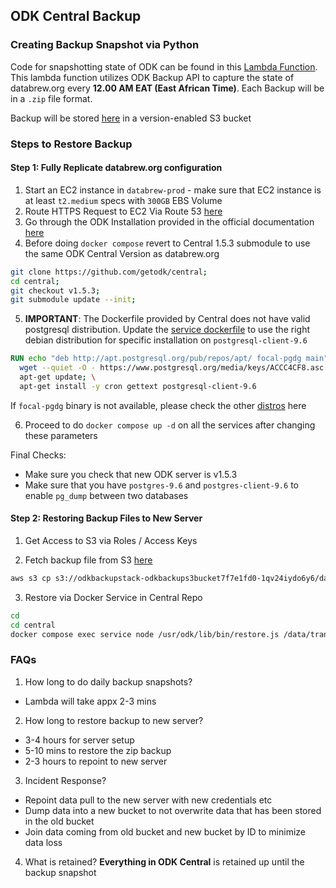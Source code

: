## ODK Central Backup

### Creating Backup Snapshot via Python

Code for snapshotting state of ODK can be found in this [Lambda Function](../lambda/odk_backup/lambda_function.py). This lambda function utilizes ODK Backup API to capture the state of databrew.org every **12.00 AM EAT (East African Time)**. Each Backup will be in a `.zip` file format. 

Backup will be stored [here](https://s3.console.aws.amazon.com/s3/buckets/odkbackupstack-odkbackups3bucket7f7e1fd0-1qv24iydo6y6?region=us-east-1&tab=objects) in a version-enabled S3 bucket

### Steps to Restore Backup

#### Step 1: Fully Replicate databrew.org configuration

1. Start an EC2 instance in `databrew-prod` - make sure that EC2 instance is at least `t2.medium` specs with `300GB` EBS Volume 
2. Route HTTPS Request to EC2 Via Route 53 [here](https://docs.aws.amazon.com/Route53/latest/DeveloperGuide/routing-to-ec2-instance.html)
3. Go through the ODK Installation provided in the official documentation [here](https://docs.getodk.org/central-install-digital-ocean/#getting-and-setting-up-central)
4. Before doing `docker compose` revert to Central 1.5.3 submodule to use the same ODK Central Version as databrew.org

```bash
git clone https://github.com/getodk/central;
cd central;
git checkout v1.5.3;
git submodule update --init;
```

5. **IMPORTANT**: The Dockerfile provided by Central does not have valid postgresql distribution. Update the [service dockerfile](https://github.com/getodk/central/blob/v1.5.3/service.dockerfile) to use the right debian distribution for specific installation on `postgresql-client-9.6`

```dockerfile
RUN echo "deb http://apt.postgresql.org/pub/repos/apt/ focal-pgdg main" | tee /etc/apt/sources.list.d/pgdg.list; \
  wget --quiet -O - https://www.postgresql.org/media/keys/ACCC4CF8.asc | apt-key add -; \
  apt-get update; \
  apt-get install -y cron gettext postgresql-client-9.6
```

If `focal-pgdg` binary is not available, please check the other [distros](http://apt.postgresql.org/pub/repos/apt/dists/) here

6. Proceed to do `docker compose up -d` on all the services after changing these parameters

Final Checks:
- Make sure you check that new ODK server is v1.5.3
- Make sure that you have `postgres-9.6` and `postgres-client-9.6` to enable `pg_dump` between two databases


#### Step 2: Restoring Backup Files to New Server

1. Get Access to S3 via Roles / Access Keys

2. Fetch backup file from S3 [here](https://s3.console.aws.amazon.com/s3/buckets/odkbackupstack-odkbackups3bucket7f7e1fd0-1qv24iydo6y6?region=us-east-1&tab=objects)

```bash
aws s3 cp s3://odkbackupstack-odkbackups3bucket7f7e1fd0-1qv24iydo6y6/databrew-odk-central-backup.zip /data/transfer/databrew-odk-central-backup.zip
```

3. Restore via Docker Service in Central Repo
```bash
cd
cd central
docker compose exec service node /usr/odk/lib/bin/restore.js /data/transfer/databrew-odk-central-backup.zip
```

### FAQs

1. How long to do daily backup snapshots? 
- Lambda will take appx 2-3 mins

2. How long to restore backup to new server? 
- 3-4 hours for server setup
- 5-10 mins to restore the zip backup 
- 2-3 hours to repoint to new server

3. Incident Response? 
- Repoint data pull to the new server with new credentials etc
- Dump data into a new bucket to not overwrite data that has been stored in the old bucket
- Join data coming from old bucket and new bucket by ID to minimize data loss

4. What is retained?
**Everything in ODK Central** is retained up until the backup snapshot